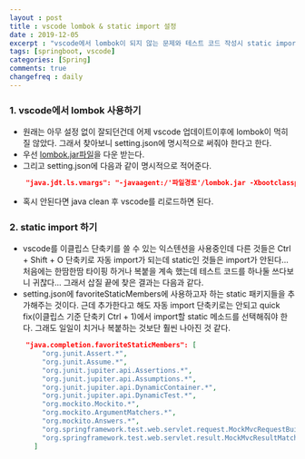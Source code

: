 ```yaml
---
layout : post
title : vscode lombok & static import 설정
date : 2019-12-05
excerpt : "vscode에서 lombok이 되지 않는 문제와 테스트 코드 작성시 static import가 되지 않는 문제 삽질 저장"
tags: [springboot, vscode]
categories: [Spring]
comments: true
changefreq : daily
---
```


### 1. vscode에서 lombok 사용하기

- 원래는 아무 설정 없이 잘되던건데 어제 vscode 업데이트이후에 lombok이 먹히질 않았다. 그래서 찾아보니 setting.json에 명시적으로 써줘야 한다고 한다. 
- 우선 [lombok.jar파일](https://projectlombok.org/)을 다운 받는다. 
- 그리고 setting.json에 다음과 같이 명시적으로 적어준다. 

~~~ json 
    "java.jdt.ls.vmargs": "-javaagent:/'파일경로'/lombok.jar -Xbootclasspath/a:/'파일경로'/lombok.jar"
~~~

- 혹시 안된다면 java clean 후 vscode를 리로드하면 된다. 

### 2. static import 하기 

- vscode를 이클립스 단축키를 쓸 수 있는 익스텐션을 사용중인데 다른 것들은 Ctrl + Shift + O 단축키로 자동 import가 되는데 static인 것들은 import가 안된다... 처음에는 한땀한땀 타이핑 하거나 복붙을 계속 했는데 테스트 코드를 하나둘 쓰다보니 귀찮다... 그래서 삽질 끝에 찾은 결과는 다음과 같다. 
- setting.json에 favoriteStaticMembers에 사용하고자 하는 static 패키지들을 추가해주는 것이다. 근데 추가한다고 해도 자동 import 단축키로는 안되고 quick fix(이클립스 기준 단축키 Ctrl + 1)에서 import할 static 메소드를 선택해줘야 한다. 그래도 일일이 치거나 복붙하는 것보단 훨씬 나아진 것 같다.

~~~ json
    "java.completion.favoriteStaticMembers": [
        "org.junit.Assert.*",
        "org.junit.Assume.*",
        "org.junit.jupiter.api.Assertions.*",
        "org.junit.jupiter.api.Assumptions.*",
        "org.junit.jupiter.api.DynamicContainer.*",
        "org.junit.jupiter.api.DynamicTest.*",
        "org.mockito.Mockito.*",
        "org.mockito.ArgumentMatchers.*",
        "org.mockito.Answers.*",
        "org.springframework.test.web.servlet.request.MockMvcRequestBuilders.*",
        "org.springframework.test.web.servlet.result.MockMvcResultMatchers.*"
      ]
~~~
